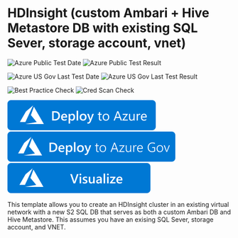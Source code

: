 # HDInsight (custom Ambari + Hive Metastore DB with existing SQL Sever, storage account, vnet)

![Azure Public Test Date](https://azurequickstartsservice.blob.core.windows.net/badges/101-hdinsight-custom-ambari-db/PublicLastTestDate.svg)
![Azure Public Test Result](https://azurequickstartsservice.blob.core.windows.net/badges/101-hdinsight-custom-ambari-db/PublicDeployment.svg)

![Azure US Gov Last Test Date](https://azurequickstartsservice.blob.core.windows.net/badges/101-hdinsight-custom-ambari-db/FairfaxLastTestDate.svg)
![Azure US Gov Last Test Result](https://azurequickstartsservice.blob.core.windows.net/badges/101-hdinsight-custom-ambari-db/FairfaxDeployment.svg)

![Best Practice Check](https://azurequickstartsservice.blob.core.windows.net/badges/101-hdinsight-custom-ambari-db/BestPracticeResult.svg)
![Cred Scan Check](https://azurequickstartsservice.blob.core.windows.net/badges/101-hdinsight-custom-ambari-db/CredScanResult.svg)

[![Deploy To Azure](https://raw.githubusercontent.com/Azure/azure-quickstart-templates/master/1-CONTRIBUTION-GUIDE/images/deploytoazure.svg?sanitize=true)](https://portal.azure.com/#create/Microsoft.Template/uri/https%3A%2F%2Fraw.githubusercontent.com%2FAzure%2Fazure-quickstart-templates%2Fmaster%2F101-hdinsight-custom-ambari-db%2Fazuredeploy.json)  
[![Deploy To Azure US Gov](https://raw.githubusercontent.com/Azure/azure-quickstart-templates/master/1-CONTRIBUTION-GUIDE/images/deploytoazuregov.svg?sanitize=true)](https://portal.azure.us/#create/Microsoft.Template/uri/https%3A%2F%2Fraw.githubusercontent.com%2FAzure%2Fazure-quickstart-templates%2Fmaster%2F101-hdinsight-custom-ambari-db%2Fazuredeploy.json) 
[![Visualize](https://raw.githubusercontent.com/Azure/azure-quickstart-templates/master/1-CONTRIBUTION-GUIDE/images/visualizebutton.svg?sanitize=true)](http://armviz.io/#/?load=https%3A%2F%2Fraw.githubusercontent.com%2FAzure%2Fazure-quickstart-templates%2Fmaster%2F101-hdinsight-custom-ambari-db%2Fazuredeploy.json)

This template allows you to create an HDInsight cluster in an existing virtual network with a new S2 SQL DB that serves as both a custom Ambari DB and Hive Metastore. This assumes you have an exising SQL Sever, storage account, and VNET.